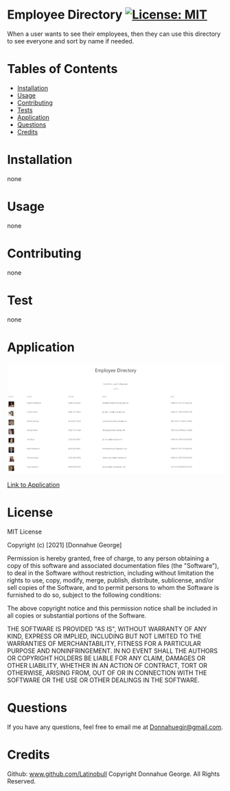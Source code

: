 # Employee Directory [![License: MIT](https://img.shields.io/badge/License-MIT-yellow.svg)](https://opensource.org/licenses/MIT)

When a user wants to see their employees, then they can use this directory to see everyone and sort by name if needed.

# Tables of Contents

- [Installation](#installation)
- [Usage](#usage)
- [Contributing](#contributing)
- [Tests](#tests)
- [Application](#application)
- [Questions](#questions)
- [Credits](#credits)

# Installation

none

# Usage

none

# Contributing

none

# Test

none

# Application

<img src='screenshot.png'>

[Link to Application](https://latinobull.github.io/employee-directory)

# License

MIT License

Copyright (c) [2021] [Donnahue George]

Permission is hereby granted, free of charge, to any person obtaining a copy of this software and associated documentation files (the "Software"), to deal in the Software without restriction, including without limitation the rights to use, copy, modify, merge, publish, distribute, sublicense, and/or sell copies of the Software, and to permit persons to whom the Software is furnished to do so, subject to the following conditions:

The above copyright notice and this permission notice shall be included in all copies or substantial portions of the Software.

THE SOFTWARE IS PROVIDED "AS IS", WITHOUT WARRANTY OF ANY KIND, EXPRESS OR IMPLIED, INCLUDING BUT NOT LIMITED TO THE WARRANTIES OF MERCHANTABILITY, FITNESS FOR A PARTICULAR PURPOSE AND NONINFRINGEMENT. IN NO EVENT SHALL THE AUTHORS OR COPYRIGHT HOLDERS BE LIABLE FOR ANY CLAIM, DAMAGES OR OTHER LIABILITY, WHETHER IN AN ACTION OF CONTRACT, TORT OR OTHERWISE, ARISING FROM, OUT OF OR IN CONNECTION WITH THE SOFTWARE OR THE USE OR OTHER DEALINGS IN THE SOFTWARE.

# Questions

If you have any questions, feel free to email me at Donnahuegjr@gmail.com.

# Credits

Github: www.github.com/Latinobull
Copyright Donnahue George. All Rights Reserved.
